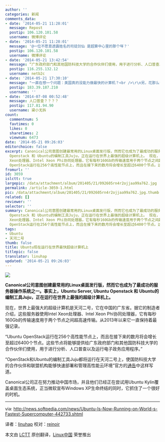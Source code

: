 ```yaml
---
author: ''
categories: 新闻
comments_data:
- date: '2014-05-21 11:28:01'
  message: Repost
  postip: 106.120.101.58
  username: 微博评论
- date: '2014-05-21 11:28:01'
  message: '@一位不愿意透露姓名的司徒剑仙 是超算中心里的那个咩？'
  postip: 106.120.101.58
  username: 微博评论
- date: '2014-05-21 13:42:54'
  message: “广东政府部门和其他国防科技大学的合作伙伴们使用，用于进行分析、人口普查以及运行电子政务应用程序” ……额……
  postip: 116.255.132.12
  username: netb2c
- date: '2014-05-21 17:30:10'
  message: "一直在想一个问题：美国真的没能力做最快的计算机？<br />\r\n另，花那么多钱制造最快的计算机就是给政府使用？为何"
  postip: 183.39.187.210
  username: ''
- date: '2014-07-08 00:52:48'
  message: 人口普查？？？？
  postip: 117.81.94.90
  username: 粱小无拆
count:
  commentnum: 5
  favtimes: 0
  likes: 0
  sharetimes: 2
  viewnum: 6473
date: '2014-05-21 09:26:03'
editorchoice: false
excerpt: Canonical公司意图创建最常用的Linux桌面发行版，然而它也成为了最成功的服务器操作系统之一。事实上，Ubuntu Server, Ubuntu
  Openstack 和 Ubuntu的编制工具Juju，正在运行在世界上最强的超级计算机上。 现在，世界上最强大的超级计算机是天河二号，它在中国的广东省。据它的制造者介绍，这些服务器使用Intel
  Xeon处理器、Intel Xeon Phi协同处理器，它有每秒160Gb的传输速度用于两个节点之间超高速传输。从2013年以来它一直保持着最强记录。 Ubuntu
  OpenStack运行在256个高性能节点上，而且在接下来的数月将会增长至超过6400个节点。这
fromurl: ''
id: 3059
islctt: true
largepic: /data/attachment/album/201405/21/092605rn4r2ojjaa99a762.jpg
permalink: /article-3059-1.html
pic: /data/attachment/album/201405/21/092605rn4r2ojjaa99a762.jpg.thumb.jpg
related: []
reviewer: ''
selector: ''
summary: Canonical公司意图创建最常用的Linux桌面发行版，然而它也成为了最成功的服务器操作系统之一。事实上，Ubuntu Server, Ubuntu
  Openstack 和 Ubuntu的编制工具Juju，正在运行在世界上最强的超级计算机上。 现在，世界上最强大的超级计算机是天河二号，它在中国的广东省。据它的制造者介绍，这些服务器使用Intel
  Xeon处理器、Intel Xeon Phi协同处理器，它有每秒160Gb的传输速度用于两个节点之间超高速传输。从2013年以来它一直保持着最强记录。 Ubuntu
  OpenStack运行在256个高性能节点上，而且在接下来的数月将会增长至超过6400个节点。这
tags:
- Ubuntu
- 天河二号
thumb: false
title: Ubuntu现在运行在世界最快超级计算机上
titlepic: false
translator: linuhap
updated: '2014-05-21 09:26:03'
---
```


![](/data/attachment/album/201405/21/092605rn4r2ojjaa99a762.jpg)


**Canonical公司意图创建最常用的Linux桌面发行版，然而它也成为了最成功的服务器操作系统之一。事实上，Ubuntu Server, Ubuntu Openstack 和 Ubuntu的编制工具Juju，正在运行在世界上最强的超级计算机上。**


现在，世界上最强大的超级计算机是天河二号，它在中国的广东省。据它的制造者介绍，这些服务器使用Intel Xeon处理器、Intel Xeon Phi协同处理器，它有每秒160Gb的传输速度用于两个节点之间超高速传输。从2013年以来它一直保持着最强记录。


“Ubuntu OpenStack运行在256个高性能节点上，而且在接下来的数月将会增长至超过6400个节点。这些节点将能够提供给广东政府部门和其他国防科技大学的合作伙伴们使用，用于进行分析、人口普查以及运行电子政务应用程序。”


“OpenStack和Ubuntu的编制工具Juju都将运行在天河二号上，使国防科技大学的合作伙伴和联盟机构能够快速部署和管理高性能云环境”官方的[通告](https://insights.ubuntu.com/2014/05/14/nudt-and-canonical-bring-openstack-to-worlds-fastest-supercomputer/)中这样写道。


Canonical公司正在努力推动中国市场，并且他们已经正在尝试用Ubuntu Kylin覆盖桌面生态系统，正当微软宣布Windows XP生命终结的同时，它抓住了一个很好的时机。




---


via: <http://news.softpedia.com/news/Ubuntu-Is-Now-Running-on-World-s-Fastest-Supercomputer-442733.shtml>


译者：[linuhap](https://github.com/linuhap) 校对：[reinoir](https://github.com/reinoir)


本文由 [LCTT](https://github.com/LCTT/TranslateProject) 原创翻译，[Linux中国](http://linux.cn/) 荣誉推出